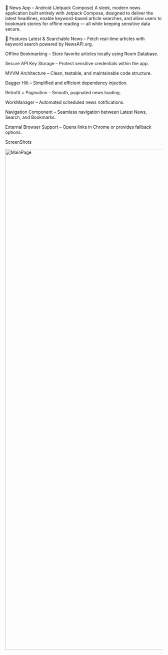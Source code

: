 
📱 News App – Android (Jetpack Compose)
A sleek, modern news application built entirely with Jetpack Compose, designed to deliver the latest headlines, enable keyword-based article searches, and allow users to bookmark stories for offline reading — all while keeping sensitive data secure.

🔹 Features
Latest & Searchable News – Fetch real-time articles with keyword search powered by NewsAPI.org.

Offline Bookmarking – Store favorite articles locally using Room Database.

Secure API Key Storage – Protect sensitive credentials within the app.

MVVM Architecture – Clean, testable, and maintainable code structure.

Dagger Hilt – Simplified and efficient dependency injection.

Retrofit + Pagination – Smooth, paginated news loading.

WorkManager – Automated scheduled news notifications.

Navigation Component – Seamless navigation between Latest News, Search, and Bookmarks.

External Browser Support – Opens links in Chrome or provides fallback options.

ScreenShots

<img width="2850" height="1600" alt="MainPage" src="https://github.com/user-attachments/assets/408cca81-8bce-4483-a37d-d24cb17ba4e5" />
